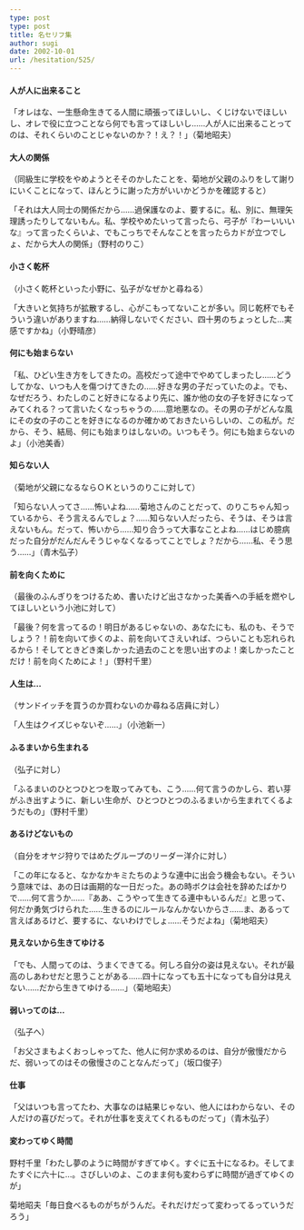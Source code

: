 ```yaml
---
type: post
type: post
title: 名セリフ集
author: sugi
date: 2002-10-01
url: /hesitation/525/
---
```

#### 人が人に出来ること

「オレはな、一生懸命生きてる人間に頑張ってほしいし、くじけないでほしいし、オレで役に立つことなら何でも言ってほしいし……人が人に出来ることってのは、それくらいのことじゃないのか？！え？！」（菊地昭夫）

#### 大人の関係

（同級生に学校をやめようとそそのかしたことを、菊地が父親のふりをして謝りにいくことになって、ほんとうに謝った方がいいかどうかを確認すると）

「それは大人同士の関係だから……過保護なのよ、要するに。私、別に、無理矢理誘ったりしてないもん。私、学校やめたいって言ったら、弓子が『わーいいいな』って言ったくらいよ、でもこっちでそんなことを言ったらカドが立つでしょ、だから大人の関係」（野村のりこ）

#### 小さく乾杯

（小さく乾杯といった小野に、弘子がなぜかと尋ねる）

「大きいと気持ちが拡散するし、心がこもってないことが多い。同じ乾杯でもそういう違いがありますね……納得しないでください、四十男のちょっとした…実感ですかね」（小野晴彦）

#### 何にも始まらない

「私、ひどい生き方をしてきたの。高校だって途中でやめてしまったし……どうしてかな、いつも人を傷つけてきたの……好きな男の子だっていたのよ。でも、なぜだろう、わたしのこと好きになるより先に、誰か他の女の子を好きになってみてくれる？って言いたくなっちゃうの……意地悪なの。その男の子がどんな風にその女の子のことを好きになるのか確かめておきたいらしいの、この私が。だから、そう、結局、何にも始まりはしないの。いつもそう。何にも始まらないのよ」（小池美香）

#### 知らない人

（菊地が父親になるならＯＫというのりこに対して）

「知らない人ってさ……怖いよね……菊地さんのことだって、のりこちゃん知っているから、そう言えるんでしょ？……知らない人だったら、そうは、そうは言えないもん。だって、怖いから……知り合うって大事なことよね……はじめ臆病だった自分がだんだんそうじゃなくなるってことでしょ？だから……私、そう思う……」（青木弘子）

#### 前を向くために

（最後のふんぎりをつけるため、書いたけど出さなかった美香への手紙を燃やしてほしいという小池に対して）

「最後？何を言ってるの！明日があるじゃないの、あなたにも、私のも、そうでしょう？！前を向いて歩くのよ、前を向いてさえいれば、つらいことも忘れられるから！そしてときどき楽しかった過去のことを思い出すのよ！楽しかったことだけ！前を向くためによ！」（野村千里）

#### 人生は…

（サンドイッチを買うのか買わないのか尋ねる店員に対し）

「人生はクイズじゃないぞ……」（小池新一）

#### ふるまいから生まれる

（弘子に対し）

「ふるまいのひとつひとつを取ってみても、こう……何て言うのかしら、若い芽がふき出すように、新しい生命が、ひとつひとつのふるまいから生まれてくるようだもの」（野村千里）

#### あるけどないもの

（自分をオヤジ狩りではめたグループのリーダー洋介に対し）

「この年になると、なかなかキミたちのような連中に出会う機会もない。そういう意味では、あの日は画期的な一日だった。あの時ボクは会社を辞めたばかりで……何て言うか……『ああ、こうやって生きてる連中もいるんだ』と思って、何だか勇気づけられた……生きるのにルールなんかないからさ……ま、あるって言えばあるけど、要するに、ないわけでしょ……そうだよね」（菊地昭夫）

#### 見えないから生きてゆける

「でも、人間ってのは、うまくできてる。何しろ自分の姿は見えない。それが最高のしあわせだと思うことがある……四十になっても五十になっても自分は見えない……だから生きてゆける……」（菊地昭夫）

#### 弱いってのは…

（弘子へ）

「お父さまもよくおっしゃってた、他人に何か求めるのは、自分が傲慢だからだ、弱いってのはその傲慢さのことなんだって」（坂口俊子）

#### 仕事

「父はいつも言ってたわ、大事なのは結果じゃない、他人にはわからない、その人だけの喜びだって。それが仕事を支えてくれるものだって」（青木弘子）

#### 変わってゆく時間

野村千里「わたし夢のように時間がすぎてゆく。すぐに五十になるわ。そしてまたすぐに六十に…。さびしいのよ、このまま何も変わらずに時間が過ぎてゆくのが」

菊地昭夫「毎日食べるものがちがうんだ。それだけだって変わってるっていうだろう」

